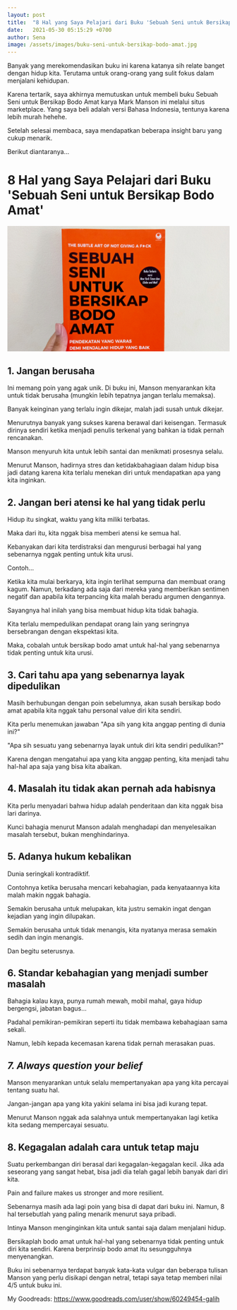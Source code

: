 ```yaml
---
layout: post
title:  "8 Hal yang Saya Pelajari dari Buku 'Sebuah Seni untuk Bersikap Bodo Amat' "
date:   2021-05-30 05:15:29 +0700
author: Sena
image: /assets/images/buku-seni-untuk-bersikap-bodo-amat.jpg
---
```

Banyak yang merekomendasikan buku ini karena katanya sih relate banget dengan hidup kita. Terutama untuk orang-orang yang sulit fokus dalam menjalani kehidupan.

Karena tertarik, saya akhirnya memutuskan untuk membeli buku Sebuah Seni untuk Bersikap Bodo Amat karya Mark Manson ini melalui situs marketplace. Yang saya beli adalah versi Bahasa Indonesia, tentunya karena lebih murah hehehe.

Setelah selesai membaca, saya mendapatkan beberapa insight baru yang cukup menarik.

Berikut diantaranya…

<h1>8 Hal yang Saya Pelajari dari Buku 'Sebuah Seni untuk Bersikap Bodo Amat'</h1>

<img src="/assets/images/buku-seni-untuk-bersikap-bodo-amat.png" alt="Review Buku Sebuah Seni untuk Bersikap Bodo Amat"/>

<h2>1. Jangan berusaha</h2>

Ini memang poin yang agak unik. Di buku ini, Manson menyarankan kita untuk tidak berusaha (mungkin lebih tepatnya jangan terlalu memaksa).

Banyak keinginan yang terlalu ingin dikejar, malah jadi susah untuk dikejar.

Menurutnya banyak yang sukses karena berawal dari keisengan. Termasuk dirinya sendiri ketika menjadi penulis terkenal yang bahkan ia tidak pernah rencanakan.

Manson menyuruh kita untuk lebih santai dan menikmati prosesnya selalu. 

Menurut Manson, hadirnya stres dan ketidakbahagiaan dalam hidup bisa jadi datang karena kita terlalu menekan diri untuk mendapatkan apa yang kita inginkan.

<h2>2. Jangan beri atensi ke hal yang tidak perlu</h2>

Hidup itu singkat, waktu yang kita miliki terbatas.

Maka dari itu, kita nggak bisa memberi atensi ke semua hal.

Kebanyakan dari kita terdistraksi dan mengurusi berbagai hal yang sebenarnya nggak penting untuk kita urusi. 

Contoh…

Ketika kita mulai berkarya, kita ingin terlihat sempurna dan membuat orang kagum. Namun, terkadang ada saja dari mereka yang memberikan sentimen negatif dan apabila kita terpancing kita malah beradu argumen dengannya.

Sayangnya hal inilah yang bisa membuat hidup kita tidak bahagia. 

Kita terlalu mempedulikan pendapat orang lain yang seringnya bersebrangan dengan ekspektasi kita.

Maka, cobalah untuk bersikap bodo amat untuk hal-hal yang sebenarnya tidak penting untuk kita urusi.

<h2>3. Cari tahu apa yang sebenarnya layak dipedulikan</h2>

Masih berhubungan dengan poin sebelumnya, akan susah bersikap bodo amat apabila kita nggak tahu personal value diri kita sendiri.

Kita perlu menemukan jawaban "Apa sih yang kita anggap penting di dunia ini?"

"Apa sih sesuatu yang sebenarnya layak untuk diri kita sendiri pedulikan?"

Karena dengan mengatahui apa yang kita anggap penting, kita menjadi tahu hal-hal apa saja yang bisa kita abaikan.

<h2>4. Masalah itu tidak akan pernah ada habisnya</h2>

Kita perlu menyadari bahwa hidup adalah penderitaan dan kita nggak bisa lari darinya. 

Kunci bahagia menurut Manson adalah menghadapi dan menyelesaikan masalah tersebut, bukan menghindarinya.

<h2>5. Adanya hukum kebalikan</h2>

Dunia seringkali kontradiktif.

Contohnya ketika berusaha mencari kebahagian, pada kenyataannya kita malah makin nggak bahagia.

Semakin berusaha untuk melupakan, kita justru semakin ingat dengan kejadian yang ingin dilupakan.

Semakin berusaha untuk tidak menangis, kita nyatanya merasa semakin sedih dan ingin menangis.

Dan begitu seterusnya.

<h2>6. Standar kebahagian yang menjadi sumber masalah</h2>

Bahagia kalau kaya, punya rumah mewah, mobil mahal, gaya hidup bergengsi, jabatan bagus…

Padahal pemikiran-pemikiran seperti itu tidak membawa kebahagiaan sama sekali. 

Namun, lebih kepada kecemasan karena tidak pernah merasakan puas.

<h2><i>7. Always question your belief</i></h2>

Manson menyarankan untuk selalu mempertanyakan apa yang kita percayai tentang suatu hal.

Jangan-jangan apa yang kita yakini selama ini bisa jadi kurang tepat.

Menurut Manson nggak ada salahnya untuk mempertanyakan lagi ketika kita sedang mempercayai sesuatu.

<h2>8. Kegagalan adalah cara untuk tetap maju</h2>

Suatu perkembangan diri berasal dari kegagalan-kegagalan kecil. Jika ada seseorang yang sangat hebat, bisa jadi dia telah gagal lebih banyak dari diri kita.

Pain and failure makes us stronger and more resilient.

Sebenarnya masih ada lagi poin yang bisa di dapat dari buku ini. Namun, 8 hal tersebutlah yang paling menarik menurut saya pribadi.

Intinya Manson menginginkan kita untuk santai saja dalam menjalani hidup.

Bersikaplah bodo amat untuk hal-hal yang sebenarnya tidak penting untuk diri kita sendiri. Karena berprinsip bodo amat itu sesungguhnya menyenangkan.

Buku ini sebenarnya terdapat banyak kata-kata vulgar dan beberapa tulisan Manson yang perlu disikapi dengan netral, tetapi saya tetap memberi nilai 4/5 untuk buku ini.

My Goodreads: <u><a href="https://www.goodreads.com/user/show/60249454-galih">https://www.goodreads.com/user/show/60249454-galih</a></u>
